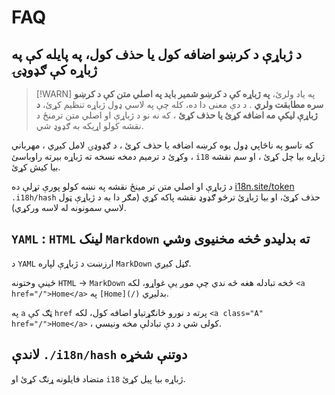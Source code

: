 # FAQ

## د ژباړې د کرښو اضافه کول یا حذف کول، په پایله کې په ژباړه کې ګډوډۍ

> [!WARN]
> په یاد ولرئ، **په ژباړه کې د کرښو شمیر باید په اصلي متن کې د کرښو سره مطابقت ولري** .
> د دې معنی دا ده، کله چې په لاسي ډول ژباړه تنظیم کړئ، **د ژباړې لیکې مه اضافه کړئ یا حذف کړئ** ، که نه نو د ژباړې او اصلي متن ترمنځ د نقشه کولو اړیکه به ګډوډ شي.

که تاسو په ناڅاپي ډول یوه کرښه اضافه یا حذف کړئ ، د ګډوډۍ لامل کیږي ، مهرباني وکړئ د ترمیم دمخه نسخه ته ژباړه بیرته راوباسئ ، `i18` ژباړه بیا چل کړئ ، او سم نقشه بیا کیش کړئ.

د ژباړې او اصلي متن تر مینځ نقشه په نښه کولو پورې تړلې ده [i18n.site/token](//i18n.site/token) `.i18h/hash` حذف کړئ، او بیا ژباړئ ترڅو ګډوډ نقشه پاکه کړي (مګر دا به د ژباړې ټول لاسي سمونونه له لاسه ورکړي).

## `YAML` : `HTML` لینک `Markdown` ته بدلیدو څخه مخنیوی وشي

د `YAML` ارزښت د ژباړې لپاره `MarkDown` ګڼل کیږي.

ځینې وختونه `HTML` → `MarkDown` څخه تبادله هغه څه ندي چې موږ یې غواړو، لکه `<a href="/">Home</a>` په `[Home](/)` بدلیږي.

په `a` ټګ کې `href` پرته د نورو ځانګړتیاو اضافه کول، لکه `<a class="A" href="/">Home</a>` ، کولی شي د دې تبادلې مخه ونیسي.

## لاندې `./i18n/hash` دوتنې شخړه

متضاد فایلونه ړنګ کړئ او `i18` ژباړه بیا پیل کړئ.